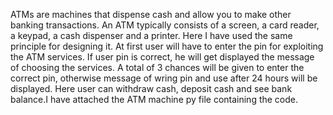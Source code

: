 ATMs are machines that dispense cash and allow you to make other banking transactions. An ATM typically consists of a screen, a card reader, a keypad,
a cash dispenser and a printer.
Here I have used the same principle for designing it.
At first user will have to enter the pin for exploiting the ATM services. If user pin is correct, he will get displayed the message of choosing the services.
A total of 3 chances will be given to enter the correct pin, otherwise message of wring pin and use after 24 hours will be displayed.
Here user can withdraw cash, deposit cash and see bank balance.I have attached the ATM machine py file containing the code.
